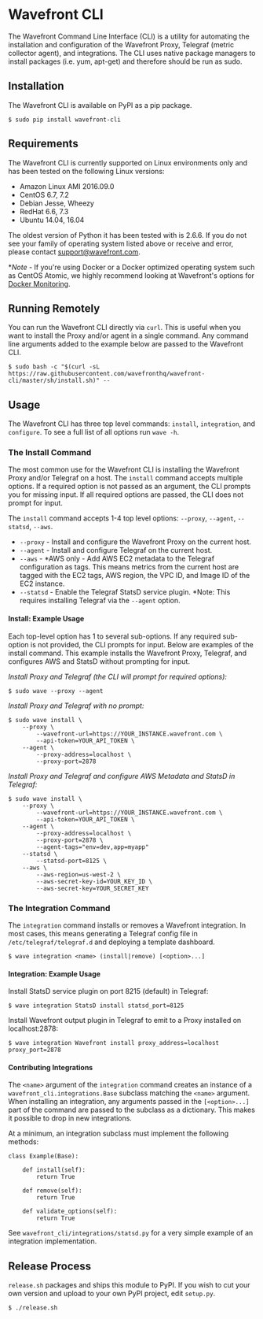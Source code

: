 # Wavefront CLI

The Wavefront Command Line Interface (CLI) is a utility for automating the installation and configuration of the Wavefront Proxy,
Telegraf (metric collector agent), and integrations. The CLI uses native package managers to install packages (i.e. yum, apt-get) and therefore
should be run as sudo.

## Installation

The Wavefront CLI is available on PyPI as a pip package.

```
$ sudo pip install wavefront-cli
```

## Requirements

The Wavefront CLI is currently supported on Linux environments only and has been tested on the following Linux versions:

- Amazon Linux AMI 2016.09.0
- CentOS 6.7, 7.2
- Debian Jesse, Wheezy
- RedHat 6.6, 7.3
- Ubuntu 14.04, 16.04

The oldest version of Python it has been tested with is 2.6.6. If you do not see your family of operating system listed above or receive and error, please contact support@wavefront.com.

**Note* - If you're using Docker or a Docker optimized operating system such as CentOS Atomic, 
we highly recommend looking at Wavefront's options for [Docker Monitoring](https://community.wavefront.com/docs/DOC-1186).

## Running Remotely

You can run the Wavefront CLI directly via `curl`. This is useful when you want to install the Proxy and/or agent in a single command.
Any command line arguments added to the example below are passed to the Wavefront CLI.

 ```
 $ sudo bash -c "$(curl -sL https://raw.githubusercontent.com/wavefronthq/wavefront-cli/master/sh/install.sh)" --
 ```

## Usage

The Wavefront CLI has three top level commands: `install`, `integration`, and `configure`.
To see a full list of all options run `wave -h`.

### The Install Command

The most common use for the Wavefront CLI is installing the Wavefront Proxy and/or Telegraf on a host.
The `install` command accepts multiple options. If a required option is not passed as an argument, the CLI prompts you for missing input.
If all required options are passed, the CLI does not prompt for input.

The `install` command accepts 1-4 top level options: `--proxy`, `--agent`, `--statsd`, `--aws`.

- `--proxy` - Install and configure the Wavefront Proxy on the current host.
- `--agent` - Install and configure Telegraf on the current host.
- `--aws` - *AWS only - Add AWS EC2 metadata to the Telegraf configuration as tags. This means metrics from the current host are tagged with the EC2 tags, AWS region, the VPC ID, and Image ID of the EC2 instance.
- `--statsd` - Enable the Telegraf StatsD service plugin. *Note: This requires installing Telegraf via the `--agent` option.

#### Install: Example Usage

Each top-level option has 1 to several sub-options. If any required sub-option is not provided, the CLI prompts for input.
Below are examples of the install command. This example installs the Wavefront Proxy, Telegraf, and configures AWS and StatsD
without prompting for input.


*Install Proxy and Telegraf (the CLI will prompt for required options):*
```
$ sudo wave --proxy --agent
```

*Install Proxy and Telegraf with no prompt:*
```
$ sudo wave install \
    --proxy \
        --wavefront-url=https://YOUR_INSTANCE.wavefront.com \
        --api-token=YOUR_API_TOKEN \
    --agent \
        --proxy-address=localhost \
        --proxy-port=2878
```

*Install Proxy and Telegraf and configure AWS Metadata and StatsD in Telegraf:*
```
$ sudo wave install \
    --proxy \
        --wavefront-url=https://YOUR_INSTANCE.wavefront.com \
        --api-token=YOUR_API_TOKEN \
    --agent \
        --proxy-address=localhost \
        --proxy-port=2878 \
        --agent-tags="env=dev,app=myapp"
    --statsd \
        --statsd-port=8125 \
    --aws \
        --aws-region=us-west-2 \
        --aws-secret-key-id=YOUR_KEY_ID \
        --aws-secret-key=YOUR_SECRET_KEY
```


### The Integration Command

The `integration` command installs or removes a Wavefront integration. In most cases, this means generating a Telegraf config file in `/etc/telegraf/telegraf.d`
and deploying a template dashboard.

```
$ wave integration <name> (install|remove) [<option>...]
```

#### Integration: Example Usage

Install StatsD service plugin on port 8215 (default) in Telegraf:

```
$ wave integration StatsD install statsd_port=8125
```

Install Wavefront output plugin in Telegraf to emit to a Proxy installed on localhost:2878:

```
$ wave integration Wavefront install proxy_address=localhost proxy_port=2878
```

#### Contributing Integrations

The `<name>` argument of the `integration` command creates an instance of a `wavefront_cli.integrations.Base` subclass matching the `<name>` argument.
When installing an integration, any arguments passed in the `[<option>...]` part of the command are passed to the subclass as a dictionary. This makes it possible
to drop in new integrations.

At a minimum, an integration subclass must implement the following methods:
```
class Example(Base):

    def install(self):
        return True

    def remove(self):
        return True

    def validate_options(self):
        return True
```

See `wavefront_cli/integrations/statsd.py` for a very simple example of an integration implementation.  


## Release Process

`release.sh` packages and ships this module to PyPI. If you wish to cut your own version and upload to your own PyPI project, edit `setup.py`.

```
$ ./release.sh
```